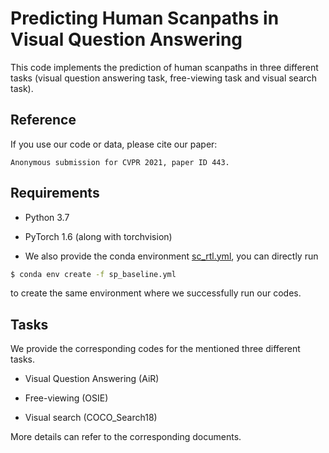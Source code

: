 # Predicting Human Scanpaths in Visual Question Answering

This code implements the prediction of human scanpaths in three different tasks (visual question answering task, free-viewing task and visual search task).

Reference
------------------
If you use our code or data, please cite our paper:
```text
Anonymous submission for CVPR 2021, paper ID 443.
```

Requirements
------------------

- Python 3.7
- PyTorch 1.6 (along with torchvision)

- We also provide the conda environment [sc_rtl.yml](https://github.com/chenxy99/SD-FSIC/blob/master/sc_rtl.yml), you can directly run

```bash
$ conda env create -f sp_baseline.yml
```

to create the same environment where we successfully run our codes.

Tasks
------------------

We provide the corresponding codes for the mentioned three different tasks.

- Visual Question Answering (AiR)
- Free-viewing (OSIE)

- Visual search (COCO_Search18)

More details can refer to the corresponding documents.